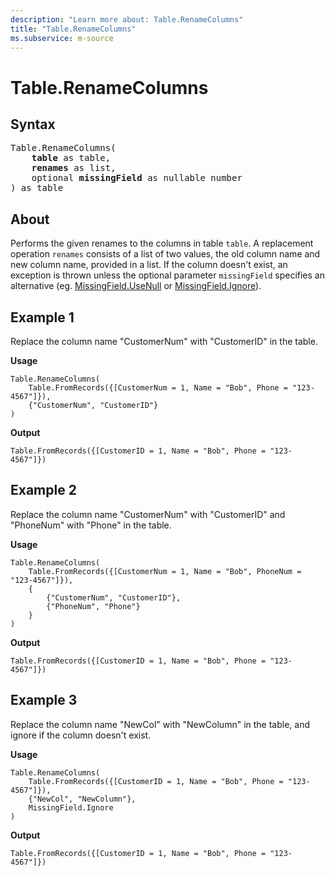 ```yaml
---
description: "Learn more about: Table.RenameColumns"
title: "Table.RenameColumns"
ms.subservice: m-source
---
```

# Table.RenameColumns

## Syntax

<pre>
Table.RenameColumns(
    <b>table</b> as table,
    <b>renames</b> as list,
    optional <b>missingField</b> as nullable number
) as table
</pre>
  
## About

Performs the given renames to the columns in table `table`. A replacement operation `renames` consists of a list of two values, the old column name and new column name, provided in a list. If the column doesn't exist, an exception is thrown unless the optional parameter `missingField` specifies an alternative (eg. [MissingField.UseNull](missingfield-type.md) or [MissingField.Ignore](missingfield-type.md)).

## Example 1

Replace the column name "CustomerNum" with "CustomerID" in the table.

**Usage**

```powerquery-m
Table.RenameColumns(
    Table.FromRecords({[CustomerNum = 1, Name = "Bob", Phone = "123-4567"]}),
    {"CustomerNum", "CustomerID"}
)
```

**Output**

`Table.FromRecords({[CustomerID = 1, Name = "Bob", Phone = "123-4567"]})`

## Example 2

Replace the column name "CustomerNum" with "CustomerID" and "PhoneNum" with "Phone" in the table.

**Usage**

```powerquery-m
Table.RenameColumns(
    Table.FromRecords({[CustomerNum = 1, Name = "Bob", PhoneNum = "123-4567"]}),
    {
        {"CustomerNum", "CustomerID"},
        {"PhoneNum", "Phone"}
    }
)
```

**Output**

`Table.FromRecords({[CustomerID = 1, Name = "Bob", Phone = "123-4567"]})`

## Example 3

Replace the column name "NewCol" with "NewColumn" in the table, and ignore if the column doesn't exist.

**Usage**

```powerquery-m
Table.RenameColumns(
    Table.FromRecords({[CustomerID = 1, Name = "Bob", Phone = "123-4567"]}),
    {"NewCol", "NewColumn"},
    MissingField.Ignore
)
```

**Output**

`Table.FromRecords({[CustomerID = 1, Name = "Bob", Phone = "123-4567"]})`
